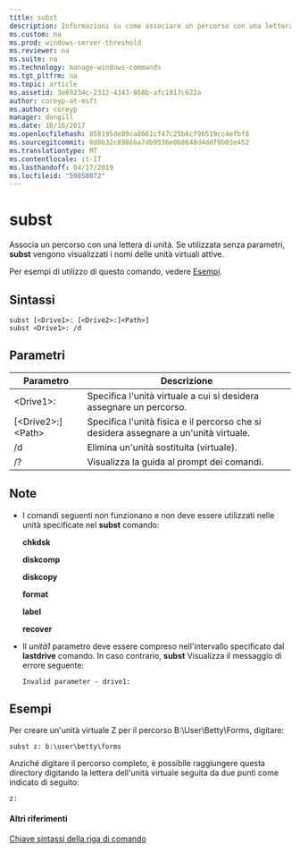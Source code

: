 ```yaml
---
title: subst
description: Informazioni su come associare un percorso con una lettera di unità.
ms.custom: na
ms.prod: windows-server-threshold
ms.reviewer: na
ms.suite: na
ms.technology: manage-windows-commands
ms.tgt_pltfrm: na
ms.topic: article
ms.assetid: 3e69234c-2312-4343-868b-afc1017c622a
author: coreyp-at-msft
ms.author: coreyp
manager: dongill
ms.date: 10/16/2017
ms.openlocfilehash: 858195de89ca8661cf47c25b6cf9b519cc4efbf8
ms.sourcegitcommit: 0d0b32c8986ba7db9536e0b8648d4ddf9b03e452
ms.translationtype: MT
ms.contentlocale: it-IT
ms.lasthandoff: 04/17/2019
ms.locfileid: "59858072"
---
```

# <a name="subst"></a>subst



Associa un percorso con una lettera di unità. Se utilizzata senza parametri, **subst** vengono visualizzati i nomi delle unità virtuali attive.

Per esempi di utilizzo di questo comando, vedere [Esempi](#BKMK_examples).

## <a name="syntax"></a>Sintassi

```
subst [<Drive1>: [<Drive2>:]<Path>] 
subst <Drive1>: /d
```

## <a name="parameters"></a>Parametri

|Parametro|Descrizione|
|---------|-----------|
|\<Drive1>:|Specifica l'unità virtuale a cui si desidera assegnare un percorso.|
|[\<Drive2>:]\<Path>|Specifica l'unità fisica e il percorso che si desidera assegnare a un'unità virtuale.|
|/d|Elimina un'unità sostituita (virtuale).|
|/?|Visualizza la guida al prompt dei comandi.|

## <a name="remarks"></a>Note

-   I comandi seguenti non funzionano e non deve essere utilizzati nelle unità specificate nel **subst** comando:

    **chkdsk**

    **diskcomp**

    **diskcopy**

    **format**

    **label**

    **recover**
-   Il *unità1* parametro deve essere compreso nell'intervallo specificato dal **lastdrive** comando. In caso contrario, **subst** Visualizza il messaggio di errore seguente:

    `Invalid parameter - drive1:`

## <a name="BKMK_examples"></a>Esempi

Per creare un'unità virtuale Z per il percorso B:\User\Betty\Forms, digitare:
```
subst z: b:\user\betty\forms 
```
Anziché digitare il percorso completo, è possibile raggiungere questa directory digitando la lettera dell'unità virtuale seguita da due punti come indicato di seguito:
```
z: 
```

#### <a name="additional-references"></a>Altri riferimenti

[Chiave sintassi della riga di comando](command-line-syntax-key.md)